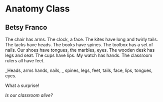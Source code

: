 # Anatomy Class
## Betsy Franco
The chair has
arms.
The clock,
a face.
The kites have
long and twirly tails.
The tacks have
heads.
The books have
spines.
The toolbox has
a set of nails.
Our shoes have
tongues,
the marbles,
eyes.
The wooden desk has
legs and seat.
The cups have
lips.
My watch has
hands.
The classroom rulers all have
feet.

 _Heads, arms hands, nails,
_
spines, legs, feet, tails,
face, lips, tongues, eyes.

What a surprise!

 _Is our classroom alive?_